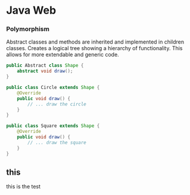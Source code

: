 # Java Web 

### Polymorphism 
Abstract classes and methods are inherited and implemented in children classes. Creates a logical tree showing a hierarchy of functionality. This allows for more extendable and generic code.

```Java
public Abstract class Shape {
    abstract void draw();
}

public class Circle extends Shape {
    @Override 
    public void draw() {
        // ... draw the circle
    }
}

public class Square extends Shape {
    @Override 
    public void draw() {
        // ... draw the square
    }
}
```


## this 
this is the test
